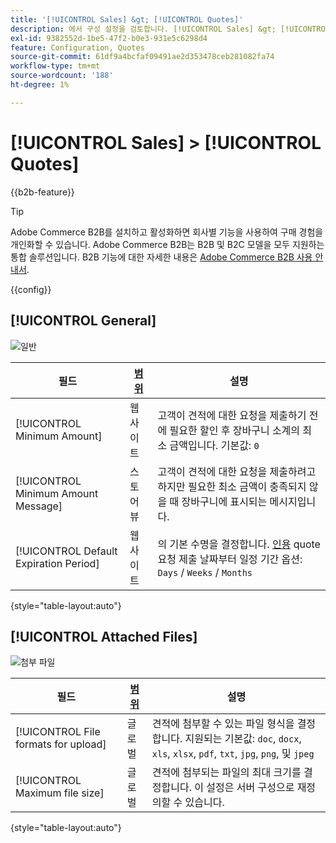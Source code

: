 ```yaml
---
title: '[!UICONTROL Sales] &gt; [!UICONTROL Quotes]'
description: 에서 구성 설정을 검토합니다. [!UICONTROL Sales] &gt; [!UICONTROL Quotes] 상거래 관리자의 페이지입니다.
exl-id: 9382552d-1be5-47f2-b0e3-931e5c6298d4
feature: Configuration, Quotes
source-git-commit: 61df9a4bcfaf09491ae2d353478ceb281082fa74
workflow-type: tm+mt
source-wordcount: '188'
ht-degree: 1%

---
```


# [!UICONTROL Sales] > [!UICONTROL Quotes]

{{b2b-feature}}

>[!TIP]
>
>Adobe Commerce B2B를 설치하고 활성화하면 회사별 기능을 사용하여 구매 경험을 개인화할 수 있습니다. Adobe Commerce B2B는 B2B 및 B2C 모델을 모두 지원하는 통합 솔루션입니다. B2B 기능에 대한 자세한 내용은 [Adobe Commerce B2B 사용 안내서](https://experienceleague.adobe.com/docs/commerce-admin/b2b/introduction.html).

{{config}}

<!-- [Quotes](https://docs.magento.com/user-guide/sales/quotes.html) -->

## [!UICONTROL General]

![일반](./assets/quotes-general.png)<!-- zoom -->

| 필드 | [범위](../../getting-started/websites-stores-views.md#scope-settings) | 설명 |
|--- |--- |--- |
| [!UICONTROL Minimum Amount] | 웹 사이트 | 고객이 견적에 대한 요청을 제출하기 전에 필요한 할인 후 장바구니 소계의 최소 금액입니다. 기본값: `0` |
| [!UICONTROL Minimum Amount Message] | 스토어 뷰 | 고객이 견적에 대한 요청을 제출하려고 하지만 필요한 최소 금액이 충족되지 않을 때 장바구니에 표시되는 메시지입니다. |
| [!UICONTROL Default Expiration Period] | 웹 사이트 | 의 기본 수명을 결정합니다. [인용](../../b2b/quote-price-negotiation.md) quote 요청 제출 날짜부터 일정 기간 옵션: `Days` / `Weeks` / `Months` |

{style="table-layout:auto"}

## [!UICONTROL Attached Files]

![첨부 파일](./assets/quotes-attached-files.png)<!-- zoom -->

| 필드 | [범위](../../getting-started/websites-stores-views.md#scope-settings) | 설명 |
|--- |--- |--- |
| [!UICONTROL File formats for upload] | 글로벌 | 견적에 첨부할 수 있는 파일 형식을 결정합니다. 지원되는 기본값: `doc`, `docx`, `xls`, `xlsx`, `pdf`, `txt`, `jpg`, `png`, 및 `jpeg` |
| [!UICONTROL Maximum file size] | 글로벌 | 견적에 첨부되는 파일의 최대 크기를 결정합니다. 이 설정은 서버 구성으로 재정의할 수 있습니다. |

{style="table-layout:auto"}

